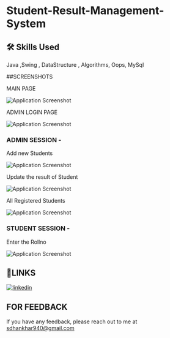 # Student-Result-Management-System

## 🛠 Skills Used
Java ,Swing , DataStructure , Algorithms, Oops, MySql

##SCREENSHOTS

MAIN PAGE


![Application Screenshot ](https://github.com/Sachindhankhar80/Student-Result-Management-System/blob/main/Screenshot%20(281).png)

ADMIN LOGIN PAGE


![Application Screenshot ](https://github.com/Sachindhankhar80/Student-Result-Management-System/blob/main/Screenshot%20(284).png)

### ADMIN SESSION -

Add new Students


![Application Screenshot ](https://github.com/Sachindhankhar80/Student-Result-Management-System/blob/main/Screenshot%20(285).png)

Update the result of Student


![Application Screenshot ](https://github.com/Sachindhankhar80/Student-Result-Management-System/blob/main/Screenshot%20(286).png)

All Registered Students


![Application Screenshot ](https://github.com/Sachindhankhar80/Student-Result-Management-System/blob/main/Screenshot%20(287).png)


### STUDENT SESSION -

Enter the Rollno


![Application Screenshot ](https://github.com/Sachindhankhar80/Student-Result-Management-System/blob/main/Screenshot%20(282).png)

## 🔗LINKS
[![linkedin](https://img.shields.io/badge/linkedin-0A66C2?style=for-the-badge&logo=linkedin&logoColor=white)](https://www.linkedin.com/in/sachin-dhankhar-a6766b253/)

## FOR FEEDBACK
If you have any feedback, please reach out to me at sdhankhar940@gmail.com
